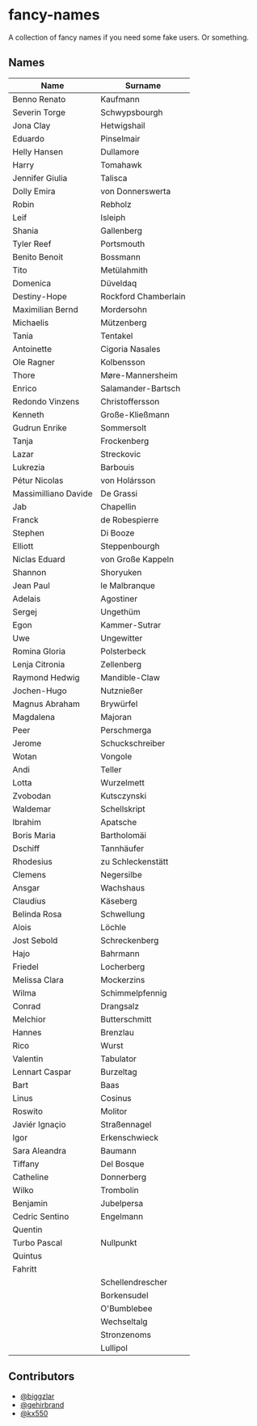 # fancy-names

A collection of fancy names if you need some fake users. Or something.

## Names

| Name                 | Surname              |
| -------------------- | -------------------- |
| Benno Renato         | Kaufmann             |
| Severin Torge        | Schwypsbourgh        |
| Jona Clay            | Hetwigshail          |
| Eduardo              | Pinselmair           |
| Helly Hansen         | Dullamore            |
| Harry                | Tomahawk             |
| Jennifer Giulia      | Talisca              |
| Dolly Emira          | von Donnerswerta     |
| Robin                | Rebholz              |
| Leif                 | Isleiph              |
| Shania               | Gallenberg           |
| Tyler Reef           | Portsmouth           |
| Benito Benoit        | Bossmann             |
| Tito                 | Metülahmith          |
| Domenica             | Düveldaq             |
| Destiny-Hope         | Rockford Chamberlain |
| Maximilian Bernd     | Mordersohn           |
| Michaelis            | Mützenberg           |
| Tania                | Tentakel             |
| Antoinette           | Cigoria Nasales      |
| Ole Ragner           | Kolbensson           |
| Thore                | Møre-Mannersheim     |
| Enrico               | Salamander-Bartsch   |
| Redondo Vinzens      | Christoffersson      |
| Kenneth              | Große-Kließmann      |
| Gudrun Enrike        | Sommersolt           |
| Tanja                | Frockenberg          |
| Lazar                | Streckovic           |
| Lukrezia             | Barbouis             |
| Pétur Nicolas        | von Holársson        |
| Massimilliano Davide | De Grassi            |
| Jab                  | Chapellin            |
| Franck               | de Robespierre       |
| Stephen              | Di Booze             |
| Elliott              | Steppenbourgh        |
| Niclas Eduard        | von Große Kappeln    |
| Shannon              | Shoryuken            |
| Jean Paul            | le Malbranque        |
| Adelais              | Agostiner            |
| Sergej               | Ungethüm             |
| Egon                 | Kammer-Sutrar        |
| Uwe                  | Ungewitter           |
| Romina Gloria        | Polsterbeck          |
| Lenja Citronia       | Zellenberg           |
| Raymond Hedwig       | Mandible-Claw        |
| Jochen-Hugo          | Nutznießer           |
| Magnus Abraham       | Brywürfel            |
| Magdalena            | Majoran              |
| Peer                 | Perschmerga          |
| Jerome               | Schuckschreiber      |
| Wotan                | Vongole              |
| Andi                 | Teller               |
| Lotta                | Wurzelmett           |
| Zvobodan             | Kutsczynski          |
| Waldemar             | Schellskript         |
| Ibrahim              | Apatsche             |
| Boris Maria          | Bartholomäi          |
| Dschiff              | Tannhäufer           |
| Rhodesius            | zu Schleckenstätt    |
| Clemens              | Negersilbe           |
| Ansgar               | Wachshaus            |
| Claudius             | Käseberg             |
| Belinda Rosa         | Schwellung           |
| Alois                | Löchle               |
| Jost Sebold          | Schreckenberg        |
| Hajo                 | Bahrmann             |
| Friedel              | Locherberg           |
| Melissa Clara        | Mockerzins           |
| Wilma                | Schimmelpfennig      |
| Conrad               | Drangsalz            |
| Melchior             | Butterschmitt        |
| Hannes               | Brenzlau             |
| Rico                 | Wurst                |
| Valentin             | Tabulator            |
| Lennart Caspar       | Burzeltag            |
| Bart                 | Baas                 |
| Linus                | Cosinus              |
| Roswito              | Molitor              |
| Javiér Ignaçio       | Straßennagel         |
| Igor                 | Erkenschwieck        |
| Sara Aleandra        | Baumann              |
| Tiffany              | Del Bosque           |
| Catheline            | Donnerberg           |
| Wilko                | Trombolin            |
| Benjamin             | Jubelpersa           |
| Cedric Sentino       | Engelmann            |
| Quentin              |                      |
| Turbo Pascal         | Nullpunkt            |
| Quintus              |                      |
| Fahritt              |                      |
|                      | Schellendrescher     |
|                      | Borkensudel          |
|                      | O'Bumblebee          |
|                      | Wechseltalg          |
|                      | Stronzenoms          |
|                      | Lullipol             |

## Contributors

- [@biggzlar](https://github.com/biggzlar)
- [@gehirbrand](https://github.com/gehirnbrand)
- [@kx550](https://github.com/kx550)
